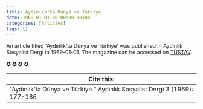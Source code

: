 ```yaml
---
title: Aydınlık'ta Dünya ve Türkiye
date: 1969-01-01 00:00:00 +0100
categories: [Articles]
tags: []
---
```


An article titled 'Aydınlık'ta Dünya ve Türkiye' was published in Aydınlık Sosyalist Dergi in 1969-01-01. The magazine can be accessed on [TÜSTAV](https://www.tustav.org/sureli-yayinlar-arsivi/aydinlik/).

✪ ✪ ✪ ✪



| Cite this:   |
|--------|
| "Aydınlık'ta Dünya ve Türkiye." Aydınlık Sosyalist Dergi 3 (1969): 177-186 

